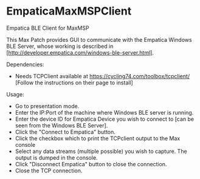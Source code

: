 # EmpaticaMaxMSPClient
Empatica BLE Client for MaxMSP 

This Max Patch provides GUI to communicate with the Empatica Windows BLE Server, whose working is described in [http://developer.empatica.com/windows-ble-server.html].


Dependencies: 
* Needs TCPClient available at https://cycling74.com/toolbox/tcpclient/ [Follow the instructions on their page to install]

Usage:
* Go to presentation mode.
* Enter the IP:Port of the machine where Windows BLE server is running.
* Enter the device ID for Empatica Device you wish to connect to [can be seen from the Windows BLE Server].
* Click the "Connect to Empatica" button.
* Click the checkbox which to print the TCPclient output to the Max console
* Select any data streams (multiple possible) you wish to capture. The output is dumped in the console.
* Click "Disconnect Empatica" button to close the connection. 
* Close the TCP connection.
